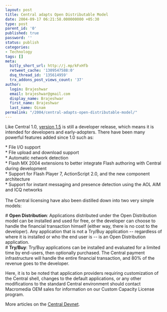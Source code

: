 ```yaml
---
layout: post
title: Central adapts Open Distributable Model
date: 2004-09-17 06:21:58.000000000 +05:30
type: post
parent_id: '0'
published: true
password: ''
status: publish
categories:
- Technology
tags: []
meta:
  bitly_short_url: http://j.mp/kFxHfb
  retweet_cache: '1309547588:0'
  dsq_thread_id: '135614959'
  trx_addons_post_views_count: '37'
author:
  login: Brajeshwar
  email: brajeshwar@gmail.com
  display_name: Brajeshwar
  first_name: Brajeshwar
  last_name: Oinam
permalink: "/2004/central-adapts-open-distributable-model/"
---
```

<p>Like Central 1.0, <a href="http://www.macromedia.com/software/central/" title="Central 1.5">version 1.5</a> is still a developer release, which means it is intended for developers and early-adopters. There have been many powerful features added since 1.0 such as:</p>
<p>* File I/O support<br />
* File upload and download support<br />
* Automatic network detection<br />
* Flash MX 2004 extensions to better integrate Flash authoring with Central during development<br />
* Support for Flash Player 7, ActionScript 2.0, and the new component architecture<br />
* Support for instant messaging and presence detection using the AOL AIM and ICQ networks<br />
<br />
The Central licensing have also been distilled down into two very simple models:</p>
<p># <strong>Open Distribution</strong>: Applications distributed under the Open Distribution model can be installed and used for free, or the developer can choose to handle the financial transaction himself (either way, there is no cost to the developer). Any application that is not a Try/Buy application -- regardless of where it is installed or who the end user is -- is an Open Distribution application.<br />
# <strong>Try/Buy</strong>:  Try/Buy applications can be installed and evaluated for a limited time by end-users, then optionally purchased.  The Central payment infrastructure will handle the entire financial transaction, and 80% of the revenue goes to the developer.</p>
<p>Here, it is to be noted that application providers requiring customization of the Central shell, changes to the default applications, or any other modifications to the standard Central environment should contact Macromedia OEM sales for information on our Custom Capacity License program.</p>
<p>More articles on the <a href="http://www.macromedia.com/devnet/central/" title="Central on Macromedia Devnet">Central Devnet</a>.</p>
